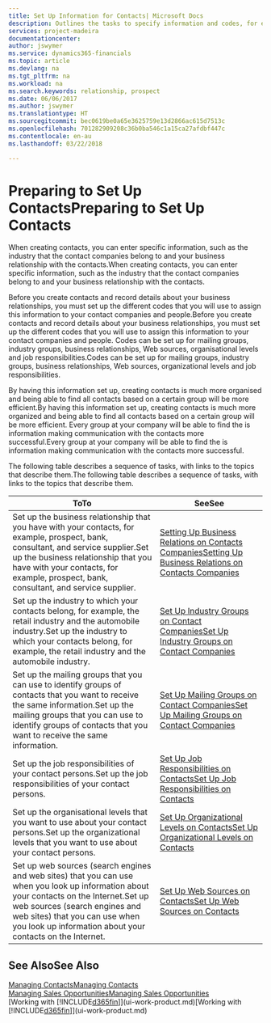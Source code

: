 ```yaml
---
title: Set Up Information for Contacts| Microsoft Docs
description: Outlines the tasks to specify information and codes, for example, about industry groups and business relationships, before you set up contacts.
services: project-madeira
documentationcenter: 
author: jswymer
ms.service: dynamics365-financials
ms.topic: article
ms.devlang: na
ms.tgt_pltfrm: na
ms.workload: na
ms.search.keywords: relationship, prospect
ms.date: 06/06/2017
ms.author: jswymer
ms.translationtype: HT
ms.sourcegitcommit: bec0619be0a65e3625759e13d2866ac615d7513c
ms.openlocfilehash: 701282909208c36b0ba546c1a15ca27afdbf447c
ms.contentlocale: en-au
ms.lasthandoff: 03/22/2018

---
```

# <a name="preparing-to-set-up-contacts"></a><span data-ttu-id="f2818-103">Preparing to Set Up Contacts</span><span class="sxs-lookup"><span data-stu-id="f2818-103">Preparing to Set Up Contacts</span></span>
<span data-ttu-id="f2818-104">When creating contacts, you can enter specific information, such as the industry that the contact companies belong to and your business relationship with the contacts.</span><span class="sxs-lookup"><span data-stu-id="f2818-104">When creating contacts, you can enter specific information, such as the industry that the contact companies belong to and your business relationship with the contacts.</span></span>

<span data-ttu-id="f2818-105">Before you create contacts and record details about your business relationships, you must set up the different codes that you will use to assign this information to your contact companies and people.</span><span class="sxs-lookup"><span data-stu-id="f2818-105">Before you create contacts and record details about your business relationships, you must set up the different codes that you will use to assign this information to your contact companies and people.</span></span> <span data-ttu-id="f2818-106">Codes can be set up for mailing groups, industry groups, business relationships, Web sources, organisational levels and job responsibilities.</span><span class="sxs-lookup"><span data-stu-id="f2818-106">Codes can be set up for mailing groups, industry groups, business relationships, Web sources, organizational levels and job responsibilities.</span></span>

<span data-ttu-id="f2818-107">By having this information set up, creating contacts is much more organised and being able to find all contacts based on a certain group will be more efficient.</span><span class="sxs-lookup"><span data-stu-id="f2818-107">By having this information set up, creating contacts is much more organized and being able to find all contacts based on a certain group will be more efficient.</span></span> <span data-ttu-id="f2818-108">Every group at your company will be able to find the is information making communication with the contacts more successful.</span><span class="sxs-lookup"><span data-stu-id="f2818-108">Every group at your company will be able to find the is information making communication with the contacts more successful.</span></span>

<span data-ttu-id="f2818-109">The following table describes a sequence of tasks, with links to the topics that describe them.</span><span class="sxs-lookup"><span data-stu-id="f2818-109">The following table describes a sequence of tasks, with links to the topics that describe them.</span></span> 

| <span data-ttu-id="f2818-110">To</span><span class="sxs-lookup"><span data-stu-id="f2818-110">To</span></span> | <span data-ttu-id="f2818-111">See</span><span class="sxs-lookup"><span data-stu-id="f2818-111">See</span></span> |
| --- | --- |
| <span data-ttu-id="f2818-112">Set up the business relationship that you have with your contacts, for example, prospect, bank, consultant, and service supplier.</span><span class="sxs-lookup"><span data-stu-id="f2818-112">Set up the business relationship that you have with your contacts, for example, prospect, bank, consultant, and service supplier.</span></span> |[<span data-ttu-id="f2818-113">Setting Up Business Relations on Contacts Companies</span><span class="sxs-lookup"><span data-stu-id="f2818-113">Setting Up Business Relations on Contacts Companies</span></span>](marketing-business-relations.md) |
| <span data-ttu-id="f2818-114">Set up the industry to which your contacts belong, for example, the retail industry and the automobile industry.</span><span class="sxs-lookup"><span data-stu-id="f2818-114">Set up the industry to which your contacts belong, for example, the retail industry and the automobile industry.</span></span> |[<span data-ttu-id="f2818-115">Set Up Industry Groups on Contact Companies</span><span class="sxs-lookup"><span data-stu-id="f2818-115">Set Up Industry Groups on Contact Companies</span></span>](marketing-industry-groups.md) |
| <span data-ttu-id="f2818-116">Set up the mailing groups that you can use to identify groups of contacts that you want to receive the same information.</span><span class="sxs-lookup"><span data-stu-id="f2818-116">Set up the mailing groups that you can use to identify groups of contacts that you want to receive the same information.</span></span> |[<span data-ttu-id="f2818-117">Set Up Mailing Groups on Contact Companies</span><span class="sxs-lookup"><span data-stu-id="f2818-117">Set Up Mailing Groups on Contact Companies</span></span>](marketing-mailing-groups.md) |
| <span data-ttu-id="f2818-118">Set up the job responsibilities of your contact persons.</span><span class="sxs-lookup"><span data-stu-id="f2818-118">Set up the job responsibilities of your contact persons.</span></span> |[<span data-ttu-id="f2818-119">Set Up Job Responsibilities on Contacts</span><span class="sxs-lookup"><span data-stu-id="f2818-119">Set Up Job Responsibilities on Contacts</span></span>](marketing-job-responsibilities.md) |
| <span data-ttu-id="f2818-120">Set up the organisational levels that you want to use about your contact persons.</span><span class="sxs-lookup"><span data-stu-id="f2818-120">Set up the organizational levels that you want to use about your contact persons.</span></span> |[<span data-ttu-id="f2818-121">Set Up Organizational Levels on Contacts</span><span class="sxs-lookup"><span data-stu-id="f2818-121">Set Up Organizational Levels on Contacts</span></span>](marketing-organizational-levels.md) |
| <span data-ttu-id="f2818-122">Set up web sources (search engines and web sites) that you can use when you look up information about your contacts on the Internet.</span><span class="sxs-lookup"><span data-stu-id="f2818-122">Set up web sources (search engines and web sites) that you can use when you look up information about your contacts on the Internet.</span></span> |[<span data-ttu-id="f2818-123">Set Up Web Sources on Contacts</span><span class="sxs-lookup"><span data-stu-id="f2818-123">Set Up Web Sources on Contacts</span></span>](marketing-web-sources.md) |

## <a name="see-also"></a><span data-ttu-id="f2818-124">See Also</span><span class="sxs-lookup"><span data-stu-id="f2818-124">See Also</span></span>
[<span data-ttu-id="f2818-125">Managing Contacts</span><span class="sxs-lookup"><span data-stu-id="f2818-125">Managing Contacts</span></span>](marketing-contacts.md)  
[<span data-ttu-id="f2818-126">Managing Sales Opportunities</span><span class="sxs-lookup"><span data-stu-id="f2818-126">Managing Sales Opportunities</span></span>](marketing-manage-sales-opportunities.md)  
<span data-ttu-id="f2818-127">[Working with [!INCLUDE[d365fin](includes/d365fin_md.md)]](ui-work-product.md)</span><span class="sxs-lookup"><span data-stu-id="f2818-127">[Working with [!INCLUDE[d365fin](includes/d365fin_md.md)]](ui-work-product.md)</span></span>

